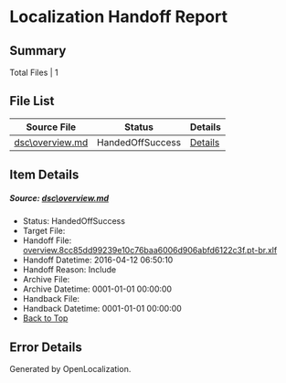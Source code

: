 # <a name='report-top'></a> Localization Handoff Report

## Summary
 Total Files | 1

## File List
 Source File | Status | Details 
 ----------- | ------ | ------- 
 [dsc\overview.md](https://github.com/OpenLocalizationOrg/PowerShell-Docs/blob/8c06757253ac5d54a77bb008b87bd426238fff1a/dsc/overview.md) | HandedOffSuccess | [Details](#ad20e5b0839db5665f7ec07a1dbc46b6f019e9da39)

## Item Details
##### <a name='ad20e5b0839db5665f7ec07a1dbc46b6f019e9da39'></a> Source: [dsc\overview.md](https://github.com/OpenLocalizationOrg/PowerShell-Docs/blob/8c06757253ac5d54a77bb008b87bd426238fff1a/dsc/overview.md)
* Status: HandedOffSuccess
* Target File: 
* Handoff File: [overview.8cc85dd99239e10c76baa6006d906abfd6122c3f.pt-br.xlf](https://github.com/OpenLocalizationOrg/olhandoff/blob/fb3ecc389ed2dfa8fc58a4ad35b422d367a08860/ol-handoff/OpenLocalizationOrg/PowerShell-Docs.pt-br/master/ht/overview.8cc85dd99239e10c76baa6006d906abfd6122c3f.pt-br.xlf)
* Handoff Datetime: 2016-04-12 06:50:10
* Handoff Reason: Include
* Archive File: 
* Archive Datetime: 0001-01-01 00:00:00
* Handback File: 
* Handback Datetime: 0001-01-01 00:00:00
* [Back to Top](#report-top)


## Error Details

Generated by OpenLocalization.
